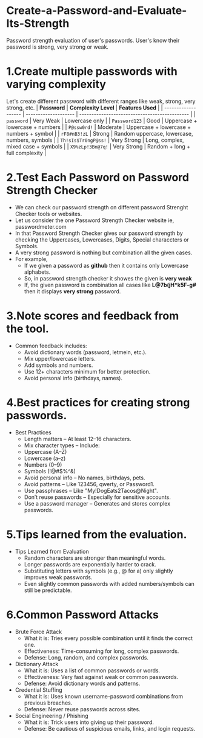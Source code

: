 # Create-a-Password-and-Evaluate-Its-Strength
Password strength evaluation of user's passwords. User's know their password is strong, very strong or weak.
# 1.Create multiple passwords with varying complexity
Let's create different password with different ranges like weak, strong, very strong, etc.
| **Password**        | **Complexity Level** | **Features Used**                             |
| ------------------- | -------------------- | --------------------------------------------- |
| `password`          | Very Weak            | Lowercase only                                |
| `Password123`       | Good                 | Uppercase + lowercase + numbers               |
| `P@ssw0rd!`         | Moderate             | Uppercase + lowercase + numbers + symbol      |
| `rF8#nB3!zL`        | Strong               | Random uppercase, lowercase, numbers, symbols |
| `Th!sIs$Tr0ngP@ss!` | Very Strong          | Long, complex, mixed case + symbols           |
| `X9%zLp!3Bn@7q!`    | Very Strong          | Random + long + full complexity               |
# 2.Test Each Password on Password Strength Checker
* We can check our password strength on different password Strenght Checker tools or websites.
* Let us consider the one Password Strength Checker website ie, passwordmeter.com
* In that Password Strength Checker gives our password strength by checking the Uppercases, Lowercases, Digits, Special characcters or Symbols.
* A very strong password is nothing but combination all the given cases.
* For example,
    - If we given a password as **github** then it contains only Lowercase alphabets.
    - So, in password strength checker it showes the given is **very weak**
    - If, the given password is combination all cases like **L@7b(jH*k5F-g#** then it displays **very strong** password.
# 3.Note scores and feedback from the tool.
* Common feedback includes:
  - Avoid dictionary words (password, letmein, etc.).
  - Mix upper/lowercase letters.
  - Add symbols and numbers.
  - Use 12+ characters minimum for better protection.
  - Avoid personal info (birthdays, names).
# 4.Best practices for creating strong passwords.
* Best Practices
   - Length matters – At least 12–16 characters.
   - Mix character types – Include:
   - Uppercase (A–Z)
   - Lowercase (a–z)
   - Numbers (0–9)
   - Symbols (!@#$%^&)
   - Avoid personal info – No names, birthdays, pets.
   - Avoid patterns – Like 123456, qwerty, or Password1.
   - Use passphrases – Like "My!DogEats2Tacos@Night".
   - Don’t reuse passwords – Especially for sensitive accounts.
   - Use a password manager – Generates and stores complex passwords.
# 5.Tips learned from the evaluation.
* Tips Learned from Evaluation
  - Random characters are stronger than meaningful words.
  - Longer passwords are exponentially harder to crack.
  - Substituting letters with symbols (e.g., @ for a) only slightly improves weak passwords.
  - Even slightly common passwords with added numbers/symbols can still be predictable.
# 6.Common Password Attacks
* Brute Force Attack
   - What it is: Tries every possible combination until it finds the correct one.
   - Effectiveness: Time-consuming for long, complex passwords.
   - Defense: Long, random, and complex passwords.
* Dictionary Attack
  - What it is: Uses a list of common passwords or words.
  - Effectiveness: Very fast against weak or common passwords.
  - Defense: Avoid dictionary words and patterns.
* Credential Stuffing
  - What it is: Uses known username-password combinations from previous breaches.
  - Defense: Never reuse passwords across sites.
* Social Engineering / Phishing
  - What it is: Trick users into giving up their password.
  - Defense: Be cautious of suspicious emails, links, and login requests.


